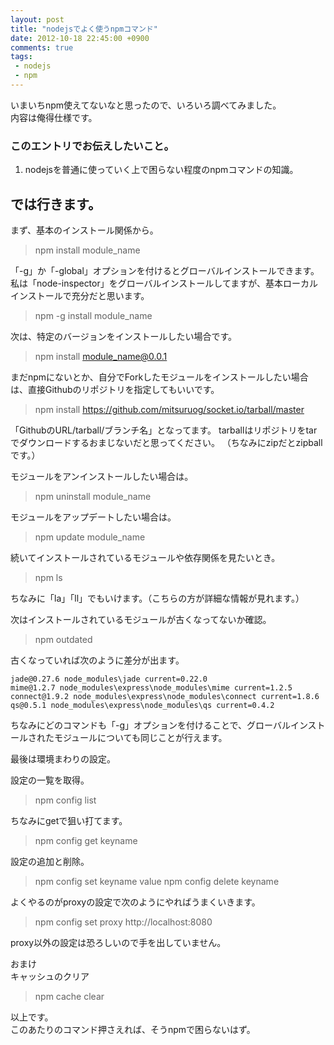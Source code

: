 ```yaml
---
layout: post
title: "nodejsでよく使うnpmコマンド"
date: 2012-10-18 22:45:00 +0900
comments: true
tags: 
 - nodejs
 - npm
---
```


いまいちnpm使えてないなと思ったので、いろいろ調べてみました。  
内容は俺得仕様です。

<!-- more -->

### このエントリでお伝えしたいこと。

1.  nodejsを普通に使っていく上で困らない程度のnpmコマンドの知識。

## では行きます。

まず、基本のインストール関係から。

> npm install module_name

「-g」か「-global」オプションを付けるとグローバルインストールできます。
私は「node-inspector」をグローバルインストールしてますが、基本ローカルインストールで充分だと思います。

> npm -g install module_name

次は、特定のバージョンをインストールしたい場合です。

> npm install module_name@0.0.1

まだnpmにないとか、自分でForkしたモジュールをインストールしたい場合は、直接Githubのリポジトリを指定してもいいです。

> npm install https://github.com/mitsuruog/socket.io/tarball/master

「GithubのURL/tarball/ブランチ名」となってます。
tarballはリポジトリをtarでダウンロードするおまじないだと思ってください。
（ちなみにzipだとzipballです。）

モジュールをアンインストールしたい場合は。

> npm uninstall module_name

モジュールをアップデートしたい場合は。

> npm update module_name

続いてインストールされているモジュールや依存関係を見たいとき。

> npm ls

ちなみに「la」「ll」でもいけます。（こちらの方が詳細な情報が見れます。）

次はインストールされているモジュールが古くなってないか確認。

> npm outdated

古くなっていれば次のように差分が出ます。

```
jade@0.27.6 node_modules\jade current=0.22.0
mime@1.2.7 node_modules\express\node_modules\mime current=1.2.5
connect@1.9.2 node_modules\express\node_modules\connect current=1.8.6
qs@0.5.1 node_modules\express\node_modules\qs current=0.4.2
```

ちなみにどのコマンドも「-g」オプションを付けることで、グローバルインストールされたモジュールについても同じことが行えます。

最後は環境まわりの設定。

設定の一覧を取得。

> npm config list

ちなみにgetで狙い打てます。

> npm config get keyname

設定の追加と削除。

> npm config set keyname value
> npm config delete keyname

よくやるのがproxyの設定で次のようにやればうまくいきます。

> npm config set proxy http://localhost:8080

proxy以外の設定は恐ろしいので手を出していません。

おまけ  
キャッシュのクリア

> npm cache clear

以上です。  
このあたりのコマンド押さえれば、そうnpmで困らないはず。
